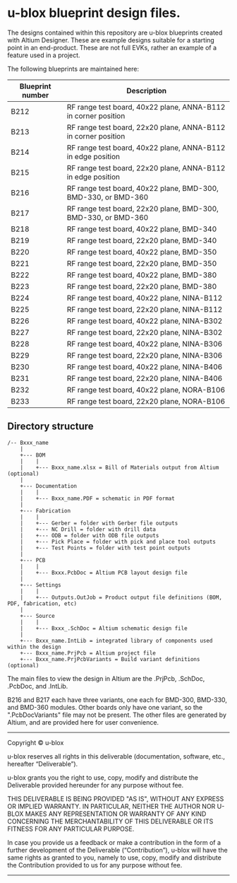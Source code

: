 # u-blox blueprint design files.

The designs contained within this repository are u-blox blueprints created with
Altium Designer. These are example designs suitable for a starting point in an
end-product. These are not full EVKs, rather an example of a feature used in a
project.

The following blueprints are maintained here:

|Blueprint number | Description                                                    |
|-----------------|----------------------------------------------------------------|
| B212            | RF range test board, 40x22 plane, ANNA-B112 in corner position |
| B213            | RF range test board, 22x20 plane, ANNA-B112 in corner position |
| B214            | RF range test board, 40x22 plane, ANNA-B112 in edge position   |
| B215            | RF range test board, 22x20 plane, ANNA-B112 in edge position   |
| B216            | RF range test board, 40x22 plane, BMD-300, BMD-330, or BMD-360 |
| B217            | RF range test board, 22x20 plane, BMD-300, BMD-330, or BMD-360 |
| B218            | RF range test board, 40x22 plane, BMD-340                      |
| B219            | RF range test board, 22x20 plane, BMD-340                      |
| B220            | RF range test board, 40x22 plane, BMD-350                      |
| B221            | RF range test board, 22x20 plane, BMD-350                      |
| B222            | RF range test board, 40x22 plane, BMD-380                      |
| B223            | RF range test board, 22x20 plane, BMD-380                      |
| B224            | RF range test board, 40x22 plane, NINA-B112                    |
| B225            | RF range test board, 22x20 plane, NINA-B112                    |
| B226            | RF range test board, 40x22 plane, NINA-B302                    |
| B227            | RF range test board, 22x20 plane, NINA-B302                    |
| B228            | RF range test board, 40x22 plane, NINA-B306                    |
| B229            | RF range test board, 22x20 plane, NINA-B306                    |
| B230            | RF range test board, 40x22 plane, NINA-B406                    |
| B231            | RF range test board, 22x20 plane, NINA-B406                    |
| B232            | RF range test board, 40x22 plane, NORA-B106                    |
| B233            | RF range test board, 22x20 plane, NORA-B106                    |

Directory structure
---------------------------------------------------------------------------------
```
/-- Bxxx_name
    |
    +--- BOM
    |    |
    |    +--- Bxxx_name.xlsx = Bill of Materials output from Altium (optional)
    |
    +--- Documentation
    |    |
    |    +--- Bxxx_name.PDF = schematic in PDF format
    |
    +--- Fabrication
    |    |
    |    +--- Gerber = folder with Gerber file outputs
    |    +--- NC Drill = folder with drill data
    |    +--- ODB = folder with ODB file outputs
    |    +--- Pick Place = folder with pick and place tool outputs
    |    +--- Test Points = folder with test point outputs
    |
    +--- PCB
    |    |
    |    +--- Bxxx.PcbDoc = Altium PCB layout design file
    |
    +--- Settings
    |    |
    |    +--- Outputs.OutJob = Product output file definitions (BOM, PDF, fabrication, etc)
    |
    +--- Source
    |    |
    |    +--- Bxxx_.SchDoc = Altium schematic design file
    |
    +--- Bxxx_name.IntLib = integrated library of components used within the design
    +--- Bxxx_name.PrjPcb = Altium project file
    +--- Bxxx_name.PrjPcbVariants = Build variant definitions (optional)

```
The main files to view the design in Altium are the .PrjPcb, .SchDoc, .PcbDoc, and .IntLib.

B216 and B217 each have three variants, one each for BMD-300, BMD-330, and BMD-360 modules.
Other boards only have one variant, so the ".PcbDocVariants" file may not be present.
The other files are generated by Altium, and are provided here for user convenience.

---------------------------------------------------------------------------------
Copyright © u-blox

u-blox reserves all rights in this deliverable (documentation, software, etc.,
hereafter “Deliverable”).

u-blox grants you the right to use, copy, modify and distribute the Deliverable
provided hereunder for any purpose without fee.

THIS DELIVERABLE IS BEING PROVIDED "AS IS", WITHOUT ANY EXPRESS OR IMPLIED
WARRANTY. IN PARTICULAR, NEITHER THE AUTHOR NOR U-BLOX MAKES ANY REPRESENTATION
OR WARRANTY OF ANY KIND CONCERNING THE MERCHANTABILITY OF THIS DELIVERABLE
OR ITS FITNESS FOR ANY PARTICULAR PURPOSE.

In case you provide us a feedback or make a contribution in the form of a
further development of the Deliverable (“Contribution”), u-blox will have the
same rights as granted to you, namely to use, copy, modify and distribute the
Contribution provided to us for any purpose without fee.

---------------------------------------------------------------------------------
